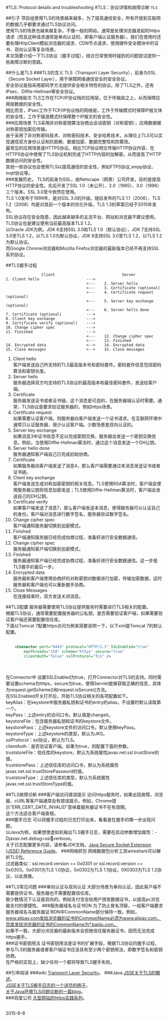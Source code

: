 #TLS: Protocol details and troubleshooting
#TLS：协议详情和故障诊断
`TLS` 

##引子
项目组使用TLS的场景越来越多，为了提高通信安全，所有开放到互联网的数据几乎都要求通过TLS协议访问。<br/>
使用TLS的场景也越来越复杂，不像一般的网站，通常是处理浏览器发起的https请求（而且这种请求通常是单向认证的，即客户端认证服务器），我们在使用时还要处理HttpClient模拟浏览器的请求、CDN节点请求、使用硬件安全模块中的证书、双向认证等复杂场景。<br/>
本文简要介绍一下TLS协议（握手过程），结合日常使用时碰到的问题尝试提供一些故障诊断的思路。<br/>

##什么是TLS
###TLS的含义
TLS（Transport Layer Security），前身为SSL（Secure Socket Layer），用于保障网络通信安全的安全协议。<br/>
安全协议是指采用密码学方法提供安全相关特性的协议。除了TLS之外，还有IPsec、Diffie-Hellman等安全协议。<br/>
###网络层次
TLS工作在TCP/IP协议栈的应用层，位于传输层之上，从而保障应用层数据的安全性。<br/>
相比而言，IPsec工作于TCP/IP协议栈的网络层，工作于传输模式时保障IP报文体的安全性，工作于隧道模式时保障整个IP报文的安全性。<br/>
###应用场景
TLS采用非对称密钥算法协商出会话密钥（对称密钥），应用数据被对称密钥加密后传输。<br/>
由于采用了非对称密码技术、对称密码技术、安全哈希技术，从理论上TLS可以实现通信双方身份认证和抗抵赖、数据加密、数据完整性和防篡改。<br/>
最常见的应用场景是HTTPS协议。相比TCP协议明文传输HTTP协议内容，在HTTPS协议中使用了TLS协议机制完成了HTTP内容的加解密。从而提高了HTTP数据访问的安全性。<br/>
其他一些协议也会使用TLS以提高通信的安全性，例如FTPS协议,xmpp协议、mqtt协议等。<br/>
###发展历史。
TLS的前身为SSL，由Netscape（网景）公司开发，目的是提高HTTP协议的安全性。先后开发了SSL 1.0（未公开）、2.0（1995）、3.0（1996）三个版本。SSL 3.0至今依然在使用。<br/>
TLS 1.0发布于1999年，是对SSL 3.0的升级。随后发布的TLS 1.1（2006）、TLS 1.2（2008）均是对其前一个版本的优化升级。TLS 1.3的草案已经于2015年发布。<br/>
SSL协议存在安全隐患，因此越来越多的主流平台、网站和浏览器不建议使用。TLS协议也是建议使用当前最高版本TLS 1.2。<br/>
以Oracle JDK为例，JDK 6支持SSL 3.0和TLS 1.0（默认协议），JDK 7支持SSL 3.0至TLS 1.2，以TLS 1.0为默认协议，JDK 8支持SSL 3.0至TLS 1.2，以TLS 1.2为默认协议。<br/>
而Google Chrome浏览器和Mozilla Firefox浏览器的最新版本已经不再支持SSL系列协议。<br/>

##TLS握手过程

					Client								Server
	1. Client hello						--->		
										<---	2. Server hello
										<---	3. Certificate (optional)
										<---	4. Certificate request (optional)
										<---	5. Server key exchange (optional)
										<---	6. Server hello done
	7. Certificate (optional)			--->
	8. Client key exchange				--->
	9. Certificate verify (optional)	--->
	10. Change cipher spec				--->
	11. Finished						--->
										<---	12. Change cipher spec
										<---	13. Finished
	14. Encrypted data					<-->	14. Encrypted data
	15. Close messages					<-->	15. Close messages

1. Client hello<br/>
客户端发送自己所支持的TLS最高版本号和密码套件。密码套件信息包括密码算法和密钥长度。<br/>
2. Server hello<br/>
服务器选择双方均支持的TLS协议的最高版本和最佳密码套件，发送给客户端。<br/>
3. Certificate<br/>
服务器发送证书或者证书链。这个消息是可选的，在服务器端认证时需要。通常，TLS协议是要求验证服务器的，例如https场景。<br/>
4. Certificate request<br/>
如果需要认证客户端，则服务器向客户端发送一个证书请求。在互联网环境中通常只认证服务器，很少认证客户端。少数场景是双向认证的。<br/>
5. Server key exchange<br/>
如果消息3中证书信息不足以完成密钥交换，服务器会发送一个密钥交换信息。例如，当使用Diffie-Hellman算法时，通过这个消息发送一个DH公钥。<br/>
6. Server hello done<br/>
服务器通知客户端自己已完成初始协商。<br/>
7. Certificate<br/>
如果服务器向客户端发送了消息4，那么客户端需要通过本消息发送证书或者证书链。<br/>
8. Client key exchange<br/>
客户端发送生成对称加密密钥的相关信息。TLS使用RSA算法时，客户端会使用服务器公钥将信息加密发送；TLS使用Diffie-Hellman算法时，客户端会发送自己的DH公钥。<br/>
9. Certificate verify<br/>
如果客户端发送了消息7，那么客户端发送本消息，使得服务器可以认证自己的身份。客户端对消息进行数字签名，服务器验证数字签名。<br/>
10. Change cipher spec<br/>
客户端通知服务器切换到加密模式。<br/>
11. Finished<br/>
客户端通知服务器已经完成协商过程，准备好进行安全数据通信。<br/>
12. Change cipher spec<br/>
服务器通知客户端切换到加密模式。<br/>
13. Finished<br/>
服务器通知客户端已经完成协商过程，准备好进行安全数据通信。这一步是TLS握手的最后一步。<br/>
14. Encrypted data<br/>
服务器和客户端使用协商好的对称密钥对数据进行加密，传输加密数据。这时服务器和客户端也可以重新握手协商。<br/>
15. Close Messages<br/>
在连接结束时，双方发送关闭消息。<br/>

##TLS配置
服务器需要使用TLS协议提供服务时需要进行TLS相关的配置。<br/>
根据TLS协议，通常需要配置服务器的公私钥，是否需要验证客户端，如果需要验证客户端还需要配置信任库。<br/>
下面以Tomcat 7配置https访问为例来简要说明一下，以下xml是Tomcat 7的默认配置。<br/>
<br/>
```xml
	<Connector port="8443" protocol="HTTP/1.1" SSLEnabled="true"
		maxThreads="150" scheme="https" secure="true"
		clientAuth="false" sslProtocol="TLS" />
```
<br/>
<br/>
在Connector中 设置SSLEnabled为true，打开Connector对TLS的支持。同时需要设置schema为https，secure为true，使得Servlet能够获取正确的信息，具体为request.getScheme()和request.isSecure()方法。<br/>
在SSLEnabled开关打开后，开始TLS协议相关的各项配置如下。<br/>
keyAlias：在keystore中服务器私钥和证书的entry的alias。不设置时默认读取第一个。<br/>
keyPass：上述entry的访问口令。默认值是changeit。<br/>
keystoreFile：包含服务器私钥和证书的keystore文件。<br/>
keystorePass：上述keystore文件的访问口令。默认使用keyPass。<br/>
keystoreType：上述keystore的类型，默认为JKS。<br/>
sslProtocol：ssl协议，默认为TLS。<br/>
clientAuth：是否验证客户端。如果为true，则配置下面的参数。<br/>
truststoreFile：信任库的keystore，默认为系统属性javax.net.ssl.trustStore的值。<br/>
truststorePass：上述信任库的访问口令，默认为系统属性javax.net.ssl.trustStorePassword的值。<br/>
truststoreType：上述信任库的类型，默认为系统属性javax.net.ssl.trustStoreType的值。<br/>

##TLS故障诊断
###客户端访问错误提示
访问https服务时，如果出现故障，浏览器、cURL等客户端通常会有错误提示。例如，Chrome提示“ERR_CERT_DATE_INVALID”意味着服务器证书不在有效期。<br/>
这个方法适合客户端查错。<br/>
###握手日志
可以将握手过程的日志打印出来，看看是在握手的哪一步出现问题。<br/>
以Java为例，如果想使虚拟机输出TLS握手日志，需要在启动参数增加属性：-Djavax.net.debug=ssl:handshake:verbose。<br/>
关于日志配置更多内容，请参看JDK文档，[Java Secure Socket Extension (JSSE) Reference Guide](http://docs.oracle.com/javase/8/docs/technotes/guides/security/jsse/JSSERefGuide.html\#Debug)。
###网络抓包
网络数据包分析工具wireshark可以解析TLS包。<br/>
过滤器类似：ssl.record.version == 0x0301 or ssl.record.version == 0x0303。0x0301为TLS 1.0协议，0x0302为TLS 1.1协议，0X0303为TLS 1.2协议，以此类推。<br/>

##TLS常见问题
###单向认证与双向认证
大部分场景为单向认证，因此客户端不需要提供证书，服务器也不需要配置信任库。<br/>
极少数情况下认证是双向的。例如支付宝会给用户颁发数据证书，以提高pc浏览器支付的便捷性。
###服务器域名与证书DN
为了防止冒名顶替，一般客户端要求服务器域名与服务器证书DN中CommonName部分保持一致。例如，www.alipay.com发给浏览器的证书的CommonName必须为www.alipay.com，百度发给浏览器的证书的CommonName为*.baidu.com。<br/>
如果不一致，大部分浏览器的最新版本会拒绝信任服务器证书，因而无法完成https握手。<br/>
###证书密钥用法
证书密钥用法是证书的扩展字段，根据TLS协议的握手过程，参与TLS的服务器或者客户端证书应该具有至少两个密钥用法，即数字签名和密钥协商。<br/>
在严格的实现上，缺少任何一个都将导致TLS握手失败。<br/>

##引申阅读
###wiki
[Transport Layer Security](http://en.wikipedia.org/wiki/Transport_Layer_Security)。
###Java
[JSSE关于TLS的概述](http://docs.oracle.com/javase/7/docs/technotes/guides/security/jsse/JSSERefGuide.html\#SSLOverview)。<br/>
[JSSE关于TLS握手日志的一个详尽的例子](http://docs.oracle.com/javase/7/docs/technotes/guides/security/jsse/ReadDebug.html)。<br/>
[关于Java环境TLS问题诊断的一篇blog](https://blogs.oracle.com/java-platform-group/entry/diagnosing_tls_ssl_and_https)。<br/>
###百度公司
[大型网站的https实践系列](http://op.baidu.com/2015/04/https-index/)。


<br/>
2015-6-8
